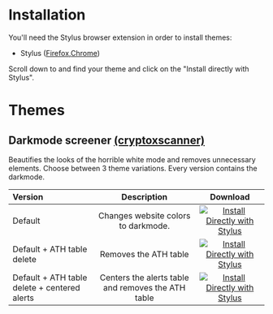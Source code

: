 # Installation

You'll need the Stylus browser extension in order to install themes:
* Stylus ([Firefox](https://addons.mozilla.org/en-US/firefox/addon/styl-us/?utm_source=addons.mozilla.org&utm_medium=referral&utm_content=search),[Chrome](https://chrome.google.com/webstore/detail/stylus/clngdbkpkpeebahjckkjfobafhncgmne))

Scroll down to and find your theme and click on the "Install directly with Stylus".


# Themes

## Darkmode screener [(cryptoxscanner)](https://new.cryptoxscanner.com/binance/monitor)
Beautifies the looks of the horrible white mode and removes unnecessary elements. Choose between 3 theme variations. Every version contains the darkmode.

Version | Description | Download
| :--- | :---: | :---:
Default  | Changes website colors to darkmode. | [![Install Directly with Stylus](https://img.shields.io/badge/Install%20directly%20with-Stylus-238b8b.svg)](https://raw.githubusercontent.com/MDBossss/css-themes/main/dark-screener/dark-screener.user.css)
Default + ATH table delete  | Removes the ATH table | [![Install Directly with Stylus](https://img.shields.io/badge/Install%20directly%20with-Stylus-238b8b.svg)](https://raw.githubusercontent.com/MDBossss/css-themes/main/dark-screener/dark-screener.user.css)
Default + ATH table delete + centered alerts  | Centers the alerts table and removes the ATH table | [![Install Directly with Stylus](https://img.shields.io/badge/Install%20directly%20with-Stylus-238b8b.svg)](https://raw.githubusercontent.com/MDBossss/css-themes/main/dark-screener/dark-screener-noath-centered.user.css)
